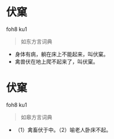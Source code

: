 # 伏窠
foh8 ku1
> 如东方言词典
- 身体有病，躺在床上不能起来，叫伏窠。
- 禽兽伏在地上爬不起来了，叫伏窠。

# 伏窠
foh8 ku1
> 如皋方言词典
- （1）禽畜伏于中。（2）喻老人卧床不起。
